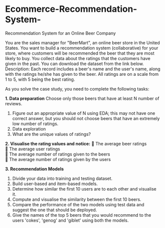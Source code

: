 # Ecommerce-Recommendation-System-
Recommendation System for an Online Beer Company 

You are the sales manager for "BeerMart", an online beer store in the United States. You want to build a recommendation system (collaborative) for your store, where customers will be recommended the beer that they are most likely to buy. You collect data about the ratings that the customers have given in the past. You can download the dataset from the link below.  
Description: Each record includes a beer's name and the user's name, along with the ratings he/she has given to the beer. All ratings are on a scale from 1 to 5, with 5 being the best rating.  
 
As you solve the case study, you need to complete the following tasks:    

**1.	Data preparation** 
Choose only those beers that have at least N number of reviews.  
1.	Figure out an appropriate value of N using EDA; this may not have one correct answer, but you should not choose beers that have an extremely low number of ratings.  
2.	Data exploration  
1.	What are the unique values of ratings?  
  
**2.	Visualise the rating values and notice:**
	The average beer ratings  
	The average user ratings  
	The average number of ratings given to the beers  
	The average number of ratings given by the users  
  
**3.	Recommendation Models**
1.	Divide your data into training and testing dataset.  
2.	Build user-based and item-based models.  
3.	Determine how similar the first 10 users are to each other and visualise it.  
4.	Compute and visualise the similarity between the first 10 beers.  
5.	Compare the performance of the two models using test data and suggest the one that should be deployed.  
6.	 Give the names of the top 5 beers that you would recommend to the users 'cokes', 'genog' and 'giblet' using both the models.  
